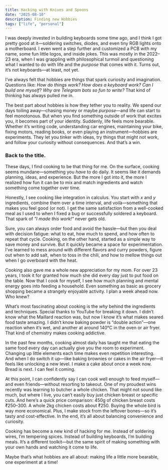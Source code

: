 ```yaml
---
title: Hacking with Knives and Spoons
date: "2025-08-10"
description: Finding new Hobbies
tags: ["life", "personal"]
---
```


I was deeply invested in building keyboards some time ago, and I think I got pretty good at it—soldering switches, diodes, and even tiny RGB lights onto a motherboard. I even went a step further and customized a PCB with my name, some fun little logos, and inside jokes. This was mostly in the 2022–23 era, when I was grappling with philosophical turmoil and questioning what I wanted to do with life and the _purpose_ that comes with it. Turns out, it’s not keyboards—at least, not yet.

I’ve always felt that hobbies are things that spark curiosity and imagination. Questions like: _How do things work?_ _How does a keyboard work?_ _Can I build one myself?_ _Why are Telegram bots so fun to write?_ That kind of thinking has always pulled me in.

The best part about hobbies is how they tether you to reality. We spend our days toiling away—chasing money or maybe _purpose_—and life can start to feel monotonous. But when you find something outside of work that excites you, it becomes part of your identity. Suddenly, life feels more bearable. Whether it’s writing code, understanding car engines, maintaining your bike, fixing motors, reading books, or even playing an instrument—hobbies are experiments. They let you tinker with ideas, try things that might not work, and follow your curiosity without consequences. And that’s a win.

### Back to the title.

These days, I find cooking to be that thing for me. On the surface, cooking seems mundane—something you _have_ to do daily. It seems like it demands planning, ideas, and experience. But the more I got into it, the more I realized how fun it can be to mix and match ingredients and watch something come together over time.

Honestly, I see cooking like integration in calculus. You start with _x_ and _y_ ingredients, combine them over a time interval, and voilà—something that makes you feel good (or not). I get the same satisfaction from a well-cooked meal as I used to when I fixed a bug or successfully soldered a keyboard. That spark of _"I made this work!"_ never gets old.

Sure, you can always order food and avoid the hassle—but then you deal with decision fatigue: what to eat, how much to spend, and how often to repeat that cycle. Cooking, on the other hand, started as a simple way to save money and survive. But it quickly became a space for experimentation. I’ve learned to mess around with different flavors and curry powders, figure out when to add salt, when to toss in the chili, and how to mellow things out when I go overboard with the heat.

Cooking also gave me a whole new appreciation for my mom. For over 23 years, I took it for granted how much she did every day just to put food on the table. Now that I cook for myself, I see how much planning and mental energy goes into feeding a household. Even something as basic as grocery shopping became a strangely enjoyable activity. I plan a week ahead now. Who knew?

What’s most fascinating about cooking is the _why_ behind the ingredients and techniques. Special thanks to YouTube for breaking it down. I didn’t know what the Maillard reaction was, but now I know it’s what makes seared food taste amazing. I didn’t know baking powder is “double action”—one reaction when it’s wet, and another at around 140°C in the oven or air fryer. That kind of chemistry makes cooking addictive.

In the past few months, cooking almost daily has taught me that eating the same food every day can actually give you the room to experiment. Changing up little elements each time makes even repetition interesting. And when I do switch it up—like baking brownies or cakes in the air fryer—it feels like unlocking a new level. I make a cake about once a week now. Bread is next. I can feel it coming.

At this point, I can confidently say I can cook well enough to feed myself—and even friends—without resorting to takeout. One of my proudest wins recently was learning to butcher a whole chicken. That might not sound like much, but where I live, you can’t easily buy just chicken breast or specific cuts. And here’s a quick price comparison: 450g of chicken breast costs ₹250–300. A whole 2kg chicken costs about ₹250. Buying the whole bird is way more economical. Plus, I make stock from the leftover bones—so it’s tasty and cost-effective. In the end, it’s all about balancing convenience and curiosity.

Cooking has become a new kind of hacking for me. Instead of soldering wires, I’m tempering spices. Instead of building keyboards, I’m building meals. It’s a different toolkit—but the same spirit of making something with your own hands and watching it come to life. 

Maybe that’s what hobbies are all about: making life a little more bearable, one experiment at a time!
